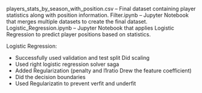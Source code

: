 players_stats_by_season_with_position.csv – Final dataset containing player statistics along with position information. Filter.ipynb – Jupyter Notebook that merges multiple datasets to create the final dataset. Logistic_Regression.ipynb – Jupyter Notebook that applies Logistic Regression to predict player positions based on statistics. 

Logistic Regression: 
- Successfully used validation and test split Did scaling
- Used right logistic regression solver saga
- Added Regularization (penalty and l1ratio Drew the feature coefficient)
- Did the decision boundaries
- Used Regularizatin to prevent verfit and underfit
